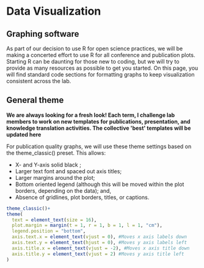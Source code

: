 # Data Visualization

## Graphing software
As part of our decision to use R for open science practices, we will be making a concerted effort to use R for all conference and publication plots. Starting R can be daunting for those new to coding, but we will try to provide as many resources as possible to get you started. On this page, you will find standard code sections for formatting graphs to keep visualization consistent across the lab.

## General theme
**We are always looking for a fresh look! Each term, I challenge lab members to work on new templates for publications, presentation, and knowledge translation activities. The collective 'best' templates will be updated here**

For publication quality graphs, we will use these theme settings based on the theme_classic() preset. This allows:
* X- and Y-axis solid black ;
* Larger text font and spaced out axis titles;
* Larger margins around the plot;
* Bottom oriented legend (although this will be moved within the plot borders, depending on the data); and,
* Absence of gridlines, plot borders, titles, or captions.

```r
theme_classic()+
theme(
  text = element_text(size = 16),
  plot.margin = margin(t = 1, r = 1, b = 1, l = 1, "cm"),
  legend.position = "bottom",
  axis.text.x = element_text(vjust = 0), #Moves x axis labels down
  axis.text.y = element_text(hjust = 0), #Moves y axis labels left
  axis.title.x = element_text(vjust = -2), #Moves x axis title down
  axis.title.y = element_text(vjust = 2) #Moves y axis title left
)
```
